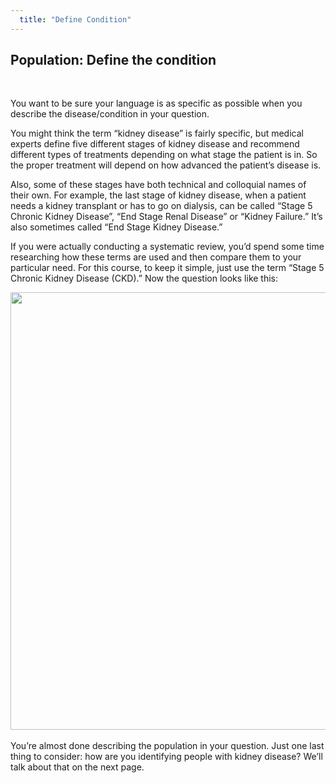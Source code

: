 ```yaml
---
  title: "Define Condition"
---
```



## Population: Define the condition

<br>

You want to be sure your language is as specific as possible when you describe the disease/condition in your question. 

You might think the term “kidney disease” is fairly specific, but medical experts define five different stages of kidney disease and recommend different types of treatments depending on what stage the patient is in. So the proper treatment will depend on how advanced the patient’s disease is.  

Also, some of these stages have both technical and colloquial names of their own. For example, the last stage of kidney disease, when a patient needs a kidney transplant or has to go on dialysis, can be called “Stage 5 Chronic Kidney Disease”, “End Stage Renal Disease” or “Kidney Failure.”  It’s also sometimes called “End Stage Kidney Disease.”   

If you were actually conducting a systematic review, you’d spend some time researching how these terms are used and then compare them to your particular need. For this course, to keep it simple, just use the term “Stage 5 Chronic Kidney Disease (CKD).”  Now the question looks like this:
<br>
<center>
<img src="{{site.baseurl}}/img/pop3.gif" width="700" >
</center>
<br>
You’re almost done describing the population in your question. Just one last thing to consider: how are you identifying people with kidney disease? We’ll talk about that on the next page. 

